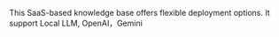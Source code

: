 This SaaS-based knowledge base offers flexible deployment options.
It support Local LLM, OpenAI，Gemini 
